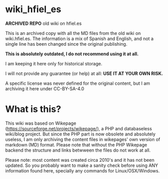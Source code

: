 # wiki_hfiel_es

 **ARCHIVED REPO** old wiki on hfiel.es

This is an archived copy with all the MD files from the old wiki on wiki.hfiel.es.
The information is a mix of Spanish and English, and not a single line has been changed since the original publishing.

**This is absolutely outdated, I do not recommend using it at all.**

I am keeping it here only for historical storage.

I will not provide any guarantee (or help) at all: **USE IT AT YOUR OWN RISK.**

A specific license was never defined for the original content, but I am archiving it here under CC-BY-SA-4.0

# What is this?
This wiki was based on Wikepage (https://sourceforge.net/projects/wikepage/), a PHP and databaseless wiki/blog project. But since the PHP part is now obsolete and absolutely useless, I am only archiving the content files in wikepages' own version of markdown (MD) format. Please note that without the PHP Wikepage backend the structure and links betwween the files do not work at all.

Please note: most content was created circa 2010's and it has not been updated. So you probably want to make a sanity check before using ANY information found here, specially any commands for Linux/OSX/Windows.
